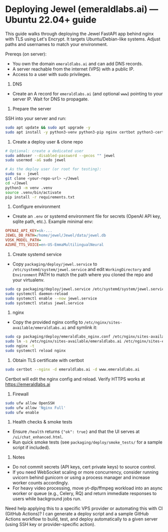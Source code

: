 # Deploying Jewel (emeraldlabs.ai) — Ubuntu 22.04+ guide

This guide walks through deploying the Jewel FastAPI app behind nginx with TLS using Let's Encrypt. It targets Ubuntu/Debian-like systems. Adjust paths and usernames to match your environment.

Prereqs (on server):

- You own the domain `emeraldlabs.ai` and can add DNS records.
- A server reachable from the internet (VPS) with a public IP.
- Access to a user with sudo privileges.

1) DNS

- Create an A record for `emeraldlabs.ai` (and optional `www`) pointing to your server IP. Wait for DNS to propagate.

1) Prepare the server

SSH into your server and run:

```bash
sudo apt update && sudo apt upgrade -y
sudo apt install -y python3-venv python3-pip nginx certbot python3-certbot-nginx git ffmpeg
```

1) Create a deploy user & clone repo

```bash
# Optional: create a dedicated user
sudo adduser --disabled-password --gecos "" jewel
sudo usermod -aG sudo jewel

# As the deploy user (or root for testing):
sudo su - jewel
git clone <your-repo-url> ~/Jewel
cd ~/Jewel
python3 -m venv .venv
source .venv/bin/activate
pip install -r requirements.txt
```

1) Configure environment

- Create an `.env` or systemd environment file for secrets (OpenAI API key, sqlite path, etc.). Example minimal env:

```ini
OPENAI_API_KEY=sk-...
JEWEL_DB_PATH=/home/jewel/Jewel/data/jewel.db
VOSK_MODEL_PATH=
AZURE_TTS_VOICE=en-US-EmmaMultilingualNeural
```

1) Create systemd service

- Copy `packaging/deploy/jewel.service` to `/etc/systemd/system/jewel.service` and edit `WorkingDirectory` and `Environment` PATH to match the path where you cloned the repo and your virtualenv.

```bash
sudo cp packaging/deploy/jewel.service /etc/systemd/system/jewel.service
sudo systemctl daemon-reload
sudo systemctl enable --now jewel.service
sudo systemctl status jewel.service
```

1) nginx

- Copy the provided nginx config to `/etc/nginx/sites-available/emeraldlabs.ai` and symlink it:

```bash
sudo cp packaging/deploy/emeraldlabs_nginx.conf /etc/nginx/sites-available/emeraldlabs.ai
sudo ln -s /etc/nginx/sites-available/emeraldlabs.ai /etc/nginx/sites-enabled/emeraldlabs.ai
sudo nginx -t
sudo systemctl reload nginx
```

1) Obtain TLS certificate with certbot

```bash
sudo certbot --nginx -d emeraldlabs.ai -d www.emeraldlabs.ai
```

Certbot will edit the nginx config and reload. Verify HTTPS works at <https://emeraldlabs.ai>

1) Firewall

```bash
sudo ufw allow OpenSSH
sudo ufw allow 'Nginx Full'
sudo ufw enable
```

1) Health checks & smoke tests

- Ensure `/health` returns `{"ok": true}` and that the UI serves at `/ui/chat_enhanced.html`.
- Run quick smoke tests (see `packaging/deploy/smoke_tests/` for a sample script if included).

1) Notes

- Do not commit secrets (API keys, cert private keys) to source control.
- If you need WebSocket scaling or more concurrency, consider running uvicorn behind gunicorn or using a process manager and increase worker counts accordingly.
- For heavy video processing, move yt-dlp/ffmpeg workload into an async worker or queue (e.g., Celery, RQ) and return immediate responses to users while background jobs run.

Need help applying this to a specific VPS provider or automating this with CI (GitHub Actions)? I can generate a deploy script and a sample GitHub Actions workflow to build, test, and deploy automatically to a given server (using SSH key or provider-specific action).
